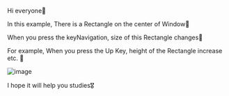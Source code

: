 Hi everyone🥰

In this example, There is a Rectangle on the center of Window🤠

When you press the keyNavigation, size of this Rectangle changes🐸

For example, When you press the Up Key, height of the Rectangle increase etc. 🐆

![image](https://github.com/fatmazayrek/Qt_Quick_and_QML_for_Beginners/assets/91613858/c9068a65-735a-427d-8fc3-9968af3ff269)

I hope it will help you studies🎖️
